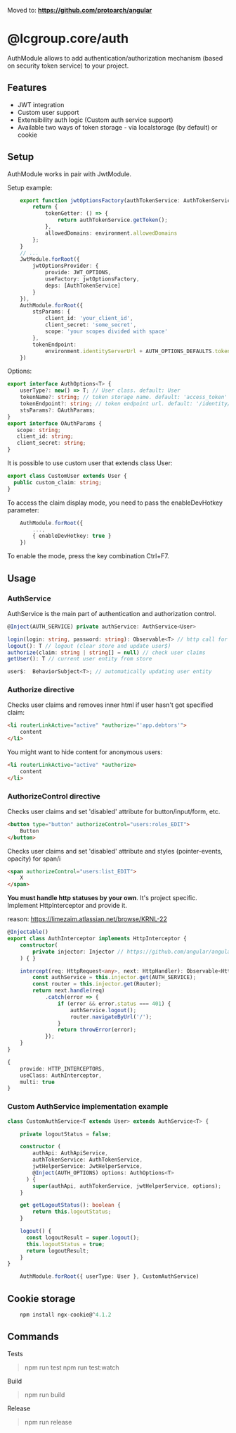 Moved to: **https://github.com/protoarch/angular**


# @lcgroup.core/auth

AuthModule allows to add authentication/authorization mechanism (based on security token service) to your project.

## Features
- JWT integration
- Custom user support
- Extensibility auth logic (Custom auth service support)
- Available two ways of token storage - via localstorage (by default) or cookie  


## Setup
AuthModule works in pair with JwtModule.

Setup example:
```typescript
    export function jwtOptionsFactory(authTokenService: AuthTokenService) {
        return {
            tokenGetter: () => {
                return authTokenService.getToken();
            },
            allowedDomains: environment.allowedDomains
        };
    }
    // ...
    JwtModule.forRoot({
        jwtOptionsProvider: {
            provide: JWT_OPTIONS,
            useFactory: jwtOptionsFactory,
            deps: [AuthTokenService]
        }
    }),
    AuthModule.forRoot({
        stsParams: {
            client_id: 'your_client_id',
            client_secret: 'some_secret',
            scope: 'your scopes divided with space'
        },
        tokenEndpoint:
            environment.identityServerUrl + AUTH_OPTIONS_DEFAULTS.tokenEndpoint 
    })
```

Options:
```typescript
export interface AuthOptions<T> {
    userType?: new() => T; // User class. default: User
    tokenName?: string; // token storage name. default: 'access_token'
    tokenEndpoint?: string; // token endpoint url. default: '/identity/connect/token'
    stsParams?: OAuthParams;
}
export interface OAuthParams {
   scope: string;
   client_id: string;
   client_secret: string;
}
```

It is possible to use custom user that extends class User:
```typescript
export class CustomUser extends User {
  public custom_claim: string;
}
```

To access the claim display mode, you need to pass the enableDevHotkey parameter:
```typescript
    AuthModule.forRoot({
        ...,
        { enableDevHotkey: true }
    })
```
To enable the mode, press the key combination Ctrl+F7.

## Usage

### AuthService

AuthService is the main part of authentication and authorization control.

```typescript
@Inject(AUTH_SERVICE) private authService: AuthService<User>
```

```typescript
login(login: string, password: string): Observable<T> // http call for login and update user
logout(): T // logout (clear store and update user$)
authorize(claim: string | string[] = null) // check user claims
getUser(): T // current user entity from store

user$:  BehaviorSubject<T>; // automatically updating user entity
```
### Authorize directive

Checks user claims and removes inner html if user hasn't got specified claim:
```html
<li routerLinkActive="active" *authorize="'app.debtors'">
    content
</li>
```
You might want to hide content for anonymous users:
```html
<li routerLinkActive="active" *authorize>
    content
</li>
```

### AuthorizeControl directive

Checks user claims and set 'disabled' attribute for button/input/form, etc.
```html
<button type="button" authorizeControl="users:roles_EDIT">
    Button
</button>
```
Checks user claims and set 'disabled' attribute and styles (pointer-events, opacity) for span/i
```html
<span authorizeControl="users:list_EDIT">
    X
</span>
```

**You must handle http statuses by your own**. It's project specific. Implement HttpInterceptor and provide it.

reason: <https://limezaim.atlassian.net/browse/KRNL-22>

```typescript
@Injectable()
export class AuthInterceptor implements HttpInterceptor {
    constructor(
        private injector: Injector // https://github.com/angular/angular/issues/18224
    ) { }

    intercept(req: HttpRequest<any>, next: HttpHandler): Observable<HttpEvent<any>> {
        const authService = this.injector.get(AUTH_SERVICE);
        const router = this.injector.get(Router);
        return next.handle(req)
            .catch(error => {
                if (error && error.status === 401) {
                    authService.logout();
                    router.navigateByUrl('/');
                }
                return throwError(error);
            });
    }
}

```
```typescript
{
    provide: HTTP_INTERCEPTORS,
    useClass: AuthInterceptor,
    multi: true
}
```


### Custom AuthService implementation example

```typescript
class CustomAuthService<T extends User> extends AuthService<T> {

    private logoutStatus = false;

    constructor (
        authApi: AuthApiService,
        authTokenService: AuthTokenService,
        jwtHelperService: JwtHelperService,
        @Inject(AUTH_OPTIONS) options: AuthOptions<T>
      ) {
        super(authApi, authTokenService, jwtHelperService, options);
    }

    get getLogoutStatus(): boolean {
        return this.logoutStatus;
    }

    logout() {
      const logoutResult = super.logout();
      this.logoutStatus = true;
      return logoutResult;
    }
}
```
```typescript
    AuthModule.forRoot({ userType: User }, CustomAuthService)
```

## Cookie storage



```typescript
    npm install ngx-cookie@^4.1.2
```

## Commands

Tests
> npm run test
> npm run test:watch

Build
> npm run build

Release
> npm run release
